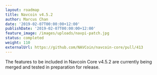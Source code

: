 ```yaml
---
layout: roadmap
title: Navcoin v4.5.2
author: Marcus Chan
date: '2019-02-07T00:00:00+12:00'
publishDate: '2019-02-07T00:00:00+12:00'
feature_image: /images/uploads/navpi-patch.jpg
status: completed
weight: 110
externalUrl: https://github.com/NAVCoin/navcoin-core/pull/413
---
```


The features to be included in Navcoin Core v4.5.2 are currently being merged and tested in preparation for release.
